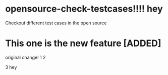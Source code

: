 # opensource-check-testcases!!!! hey
Checkout different test cases in the open source

# This one is the new feature [ADDED]


original change!
1
2


3 hey
